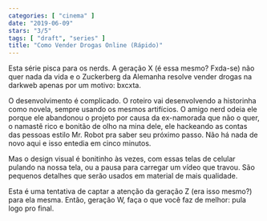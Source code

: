 ```yaml
---
categories: [ "cinema" ]
date: "2019-06-09"
stars: "3/5"
tags: [ "draft", "series" ]
title: "Como Vender Drogas Online (Rápido)"
---
```

Esta série pisca para os nerds. A geração X (é essa mesmo? Fxda-se)
não quer nada da vida e o Zuckerberg da Alemanha resolve vender drogas
na darkweb apenas por um motivo: bxcxta.

O desenvolvimento é complicado. O roteiro vai desenvolvendo a historinha
como novela, sempre usando os mesmos artifícios. O amigo nerd odeia ele
porque ele abandonou o projeto por causa da ex-namorada que não o quer,
o namastê rico e bonitão de olho na mina dele, ele hackeando as contas
das pessoas estilo Mr. Robot pra saber seu próximo passo. Não há nada
de novo aqui e isso entedia em cinco minutos.

Mas o design visual é bonitinho às vezes, com essas telas de celular
pulando na nossa tela, ou a pausa para carregar um vídeo que travou. São
pequenos detalhes que serão usados em material de mais qualidade.

Esta é uma tentativa de captar a atenção da geração Z (era isso
mesmo?) para ela mesma. Então, geração W, faça o que você faz de
melhor: pula logo pro final.
